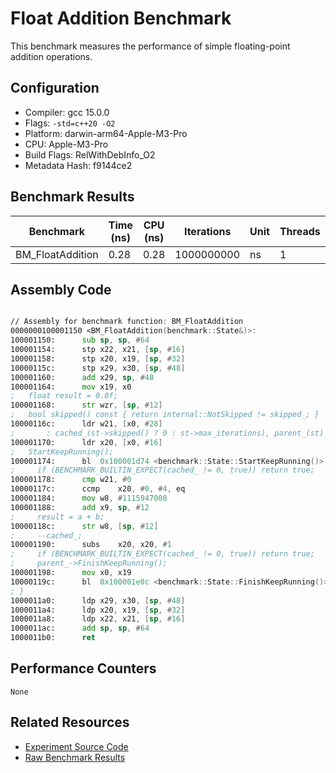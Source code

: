 # Float Addition Benchmark

This benchmark measures the performance of simple floating-point addition operations.

## Configuration

- Compiler: gcc 15.0.0
- Flags: `-std=c++20 -O2`
- Platform: darwin-arm64-Apple-M3-Pro
- CPU: Apple-M3-Pro
- Build Flags: RelWithDebInfo_O2
- Metadata Hash: f9144ce2

## Benchmark Results

| Benchmark | Time (ns) | CPU (ns) | Iterations | Unit | Threads | Reps |
| --------- | --------- | -------- | ---------- | ---- | ------- | ---- |
| BM_FloatAddition | 0.28 | 0.28 | 1000000000 | ns | 1 | 1 |


## Assembly Code

```asm

// Assembly for benchmark function: BM_FloatAddition
0000000100001150 <BM_FloatAddition(benchmark::State&)>:
100001150:     	sub	sp, sp, #64
100001154:     	stp	x22, x21, [sp, #16]
100001158:     	stp	x20, x19, [sp, #32]
10000115c:     	stp	x29, x30, [sp, #48]
100001160:     	add	x29, sp, #48
100001164:     	mov	x19, x0
;   float result = 0.0f;
100001168:     	str	wzr, [sp, #12]
;   bool skipped() const { return internal::NotSkipped != skipped_; }
10000116c:     	ldr	w21, [x0, #28]
;       : cached_(st->skipped() ? 0 : st->max_iterations), parent_(st) {}
100001170:     	ldr	x20, [x0, #16]
;   StartKeepRunning();
100001174:     	bl	0x100001d74 <benchmark::State::StartKeepRunning()>
;     if (BENCHMARK_BUILTIN_EXPECT(cached_ != 0, true)) return true;
100001178:     	cmp	w21, #0
10000117c:     	ccmp	x20, #0, #4, eq
100001184:     	mov	w8, #1115947008
100001188:     	add	x9, sp, #12
;     result = a + b;
10000118c:     	str	w8, [sp, #12]
;     --cached_;
100001190:     	subs	x20, x20, #1
;     if (BENCHMARK_BUILTIN_EXPECT(cached_ != 0, true)) return true;
;     parent_->FinishKeepRunning();
100001198:     	mov	x0, x19
10000119c:     	bl	0x100001e0c <benchmark::State::FinishKeepRunning()>
; }
1000011a0:     	ldp	x29, x30, [sp, #48]
1000011a4:     	ldp	x20, x19, [sp, #32]
1000011a8:     	ldp	x22, x21, [sp, #16]
1000011ac:     	add	sp, sp, #64
1000011b0:     	ret


```

## Performance Counters

```
None
```

## Related Resources

- [Experiment Source Code](../../../../../../experiments/float_addition)
- [Raw Benchmark Results](../../../../../../results/darwin-arm64-Apple-M3-Pro/gcc-15.0.0/RelWithDebInfo_O2/f9144ce2/float_addition)
